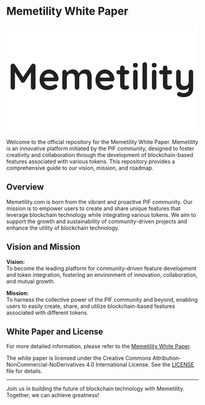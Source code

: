 # Memetility White Paper

![Memetility Logo](./media/memetility_logo.png)

Welcome to the official repository for the Memetility White Paper. Memetility is an innovative platform initiated by the PIF community, designed to foster creativity and collaboration through the development of blockchain-based features associated with various tokens. This repository provides a comprehensive guide to our vision, mission, and roadmap.

## Overview

Memetility.com is born from the vibrant and proactive PIF community. Our mission is to empower users to create and share unique features that leverage blockchain technology while integrating various tokens. We aim to support the growth and sustainability of community-driven projects and enhance the utility of blockchain technology.

## Vision and Mission

**Vision:**  
To become the leading platform for community-driven feature development and token integration, fostering an environment of innovation, collaboration, and mutual growth.

**Mission:**  
To harness the collective power of the PIF community and beyond, enabling users to easily create, share, and utilize blockchain-based features associated with different tokens.

## White Paper and License

For more detailed information, please refer to the [Memetility White Paper](./Memetility_White_Paper.pdf).

The white paper is licensed under the Creative Commons Attribution-NonCommercial-NoDerivatives 4.0 International License. See the [LICENSE](./LICENSE) file for details.

---

Join us in building the future of blockchain technology with Memetility. Together, we can achieve greatness!

